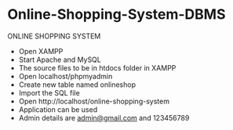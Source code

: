 # Online-Shopping-System-DBMS


ONLINE SHOPPING SYSTEM


- Open XAMPP
- Start Apache and MySQL
- The source files to be in htdocs folder in XAMPP
- Open localhost/phpmyadmin
- Create new table named onlineshop
- Import the SQL file
- Open http://localhost/online-shopping-system
- Application can be used
- Admin details are admin@gmail.com and 123456789
